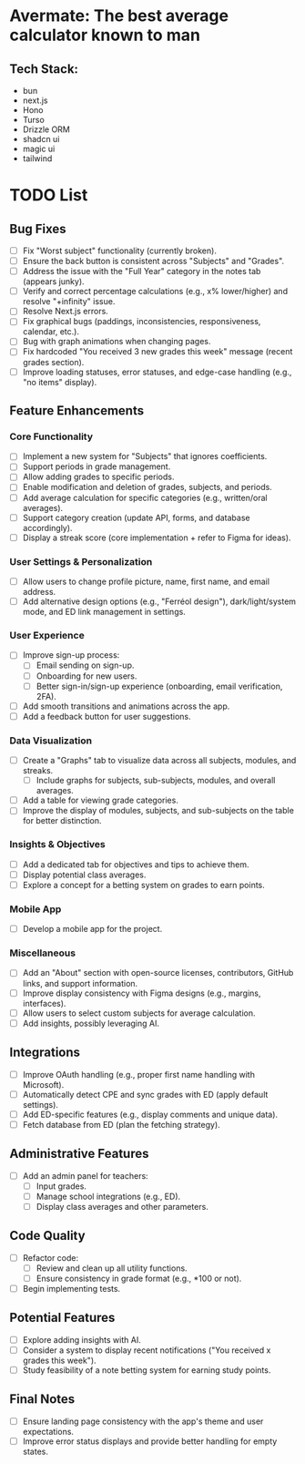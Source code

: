 # Avermate: The best average calculator known to man

## Tech Stack:

- bun
- next.js
- Hono
- Turso
- Drizzle ORM
- shadcn ui
- magic ui
- tailwind


# TODO List

## Bug Fixes
- [ ] Fix "Worst subject" functionality (currently broken).
- [ ] Ensure the back button is consistent across "Subjects" and "Grades".
- [ ] Address the issue with the "Full Year" category in the notes tab (appears junky).
- [ ] Verify and correct percentage calculations (e.g., x% lower/higher) and resolve "+infinity" issue.
- [ ] Resolve Next.js errors.
- [ ] Fix graphical bugs (paddings, inconsistencies, responsiveness, calendar, etc.).
- [ ] Bug with graph animations when changing pages.
- [ ] Fix hardcoded "You received 3 new grades this week" message (recent grades section).
- [ ] Improve loading statuses, error statuses, and edge-case handling (e.g., "no items" display).

## Feature Enhancements
### Core Functionality
- [ ] Implement a new system for "Subjects" that ignores coefficients.
- [ ] Support periods in grade management.
- [ ] Allow adding grades to specific periods.
- [ ] Enable modification and deletion of grades, subjects, and periods.
- [ ] Add average calculation for specific categories (e.g., written/oral averages).
- [ ] Support category creation (update API, forms, and database accordingly).
- [ ] Display a streak score (core implementation + refer to Figma for ideas).

### User Settings & Personalization
- [ ] Allow users to change profile picture, name, first name, and email address.
- [ ] Add alternative design options (e.g., "Ferréol design"), dark/light/system mode, and ED link management in settings.

### User Experience
- [ ] Improve sign-up process:
  - [ ] Email sending on sign-up.
  - [ ] Onboarding for new users.
  - [ ] Better sign-in/sign-up experience (onboarding, email verification, 2FA).
- [ ] Add smooth transitions and animations across the app.
- [ ] Add a feedback button for user suggestions.

### Data Visualization
- [ ] Create a "Graphs" tab to visualize data across all subjects, modules, and streaks.
  - [ ] Include graphs for subjects, sub-subjects, modules, and overall averages.
- [ ] Add a table for viewing grade categories.
- [ ] Improve the display of modules, subjects, and sub-subjects on the table for better distinction.

### Insights & Objectives
- [ ] Add a dedicated tab for objectives and tips to achieve them.
- [ ] Display potential class averages.
- [ ] Explore a concept for a betting system on grades to earn points.

### Mobile App
- [ ] Develop a mobile app for the project.

### Miscellaneous
- [ ] Add an "About" section with open-source licenses, contributors, GitHub links, and support information.
- [ ] Improve display consistency with Figma designs (e.g., margins, interfaces).
- [ ] Allow users to select custom subjects for average calculation.
- [ ] Add insights, possibly leveraging AI.

## Integrations
- [ ] Improve OAuth handling (e.g., proper first name handling with Microsoft).
- [ ] Automatically detect CPE and sync grades with ED (apply default settings).
- [ ] Add ED-specific features (e.g., display comments and unique data).
- [ ] Fetch database from ED (plan the fetching strategy).

## Administrative Features
- [ ] Add an admin panel for teachers:
  - [ ] Input grades.
  - [ ] Manage school integrations (e.g., ED).
  - [ ] Display class averages and other parameters.

## Code Quality
- [ ] Refactor code:
  - [ ] Review and clean up all utility functions.
  - [ ] Ensure consistency in grade format (e.g., *100 or not).
- [ ] Begin implementing tests.

## Potential Features
- [ ] Explore adding insights with AI.
- [ ] Consider a system to display recent notifications ("You received x grades this week").
- [ ] Study feasibility of a note betting system for earning study points.

## Final Notes
- [ ] Ensure landing page consistency with the app's theme and user expectations.
- [ ] Improve error status displays and provide better handling for empty states.
